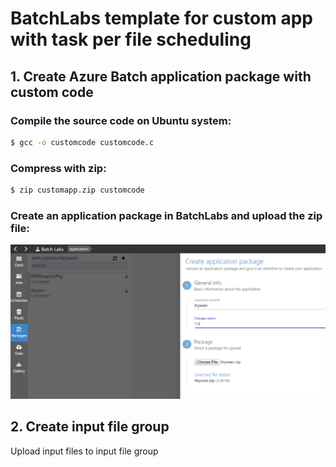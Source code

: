 # BatchLabs template for custom app with task per file scheduling

## 1. Create Azure Batch application package with custom code
### Compile the source code on Ubuntu system:
```bash
$ gcc -o customcode customcode.c
```
### Compress with zip:
```bash
$ zip customapp.zip customcode
```
### Create an application package in BatchLabs and upload the zip file:
![apppackage](screenshots/apppackage.PNG)

## 2. Create input file group
Upload input files to input file group

